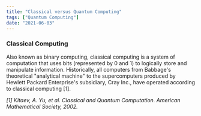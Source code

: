 ```yaml
---
title: "Classical versus Quantum Computing" 
tags: ["Quantum Computing"] 
date: "2021-06-03" 
---
```


### Classical Computing

Also known as binary computing, classical computing is a system of computation that uses bits (represented by 0 and 1) to logically store and manipulate information. Historically, all computers from Babbage's theoretical "analytical machine" to the supercomputers produced by Hewlett Packard Enterprise's subsidiary, Cray Inc., have operated according to classical computing [1].



*[1] Kitaev, A. Yu, et al. Classical and Quantum Computation. American Mathematical Society, 2002.* 